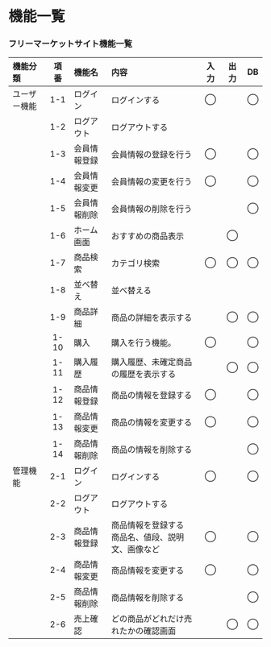 # 機能一覧
### フリーマーケットサイト機能一覧

|機能分類|項番|機能名|内容|入力|出力|DB|
|:---|:---:|:---|:---|:---:|:---:|:---:|
|ユーザー機能|1-1|ログイン|ログインする|◯||◯|
||1-2|ログアウト|ログアウトする||||
||1-3|会員情報登録|会員情報の登録を行う|◯||◯|
||1-4|会員情報変更|会員情報の変更を行う|◯||◯|
||1-5|会員情報削除|会員情報の削除を行う|||◯|
||1-6|ホーム画面|おすすめの商品表示||◯||
||1-7|商品検索|カテゴリ検索|◯|◯|◯|
||1-8|並べ替え|並べ替える||||
||1-9|商品詳細|商品の詳細を表示する||◯|◯|
||1-10|購入|購入を行う機能。|◯||◯|
||1-11|購入履歴|購入履歴、未確定商品の履歴を表示する||◯|◯|
||1-12|商品情報登録|商品の情報を登録する|◯||◯|
||1-13|商品情報変更|商品の情報を変更する|◯||◯|
||1-14|商品情報削除|商品の情報を削除する|||◯|
|管理機能|2-1|ログイン|ログインする|◯||◯|
||2-2|ログアウト|ログアウトする||||
||2-3|商品情報登録|商品情報を登録する<br>商品名、値段、説明文、画像など|◯||◯|
||2-4|商品情報変更|商品情報を変更する|◯||◯|
||2-5|商品情報削除|商品情報を削除する|||◯|
||2-6|売上確認|どの商品がどれだけ売れたかの確認画面||◯|◯|
